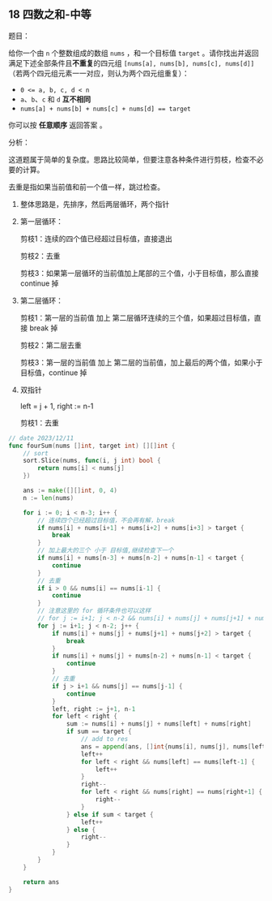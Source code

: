 ## 18 四数之和-中等

题目：

给你一个由 `n` 个整数组成的数组 `nums` ，和一个目标值 `target` 。请你找出并返回满足下述全部条件且**不重复**的四元组 `[nums[a], nums[b], nums[c], nums[d]]` （若两个四元组元素一一对应，则认为两个四元组重复）：

- `0 <= a, b, c, d < n`
- `a`、`b`、`c` 和 `d` **互不相同**
- `nums[a] + nums[b] + nums[c] + nums[d] == target`

你可以按 **任意顺序** 返回答案 。



分析：

这道题属于简单的复杂度。思路比较简单，但要注意各种条件进行剪枝，检查不必要的计算。

去重是指如果当前值和前一个值一样，跳过检查。

1. 整体思路是，先排序，然后两层循环，两个指针

2. 第一层循环：

   剪枝1：连续的四个值已经超过目标值，直接退出

   剪枝2：去重

   剪枝3：如果第一层循环的当前值加上尾部的三个值，小于目标值，那么直接 continue 掉

3. 第二层循环：

   剪枝1：第一层的当前值 加上 第二层循环连续的三个值，如果超过目标值，直接 break 掉

   剪枝2：第二层去重

   剪枝3：第一层的当前值 加上 第二层的当前值，加上最后的两个值，如果小于目标值，continue 掉

4. 双指针

   left = j + 1, right := n-1

   剪枝1：去重

```go
// date 2023/12/11
func fourSum(nums []int, target int) [][]int {
    // sort
    sort.Slice(nums, func(i, j int) bool {
        return nums[i] < nums[j]
    })

    ans := make([][]int, 0, 4)
    n := len(nums)

    for i := 0; i < n-3; i++ {
        // 连续四个已经超过目标值，不会再有解，break
        if nums[i] + nums[i+1] + nums[i+2] + nums[i+3] > target {
            break
        }
        // 加上最大的三个 小于 目标值,继续检查下一个
        if nums[i] + nums[n-3] + nums[n-2] + nums[n-1] < target {
            continue
        }
        // 去重
        if i > 0 && nums[i] == nums[i-1] {
            continue
        }
        // 注意这里的 for 循环条件也可以这样
        // for j := i+1; j < n-2 && nums[i] + nums[j] + nums[j+1] + nums[j+2] <= target; j++ {
        for j := i+1; j < n-2; j++ {
            if nums[i] + nums[j] + nums[j+1] + nums[j+2] > target {
                break
            }
            if nums[i] + nums[j] + nums[n-2] + nums[n-1] < target {
                continue
            }
            // 去重
            if j > i+1 && nums[j] == nums[j-1] {
                continue
            }
            left, right := j+1, n-1
            for left < right {
                sum := nums[i] + nums[j] + nums[left] + nums[right]
                if sum == target {
                    // add to res
                    ans = append(ans, []int{nums[i], nums[j], nums[left], nums[right]})
                    left++
                    for left < right && nums[left] == nums[left-1] {
                        left++
                    }
                    right--
                    for left < right && nums[right] == nums[right+1] {
                        right--
                    }
                } else if sum < target {
                    left++
                } else {
                    right--
                }
            }
        }
    }

    return ans
}
```

